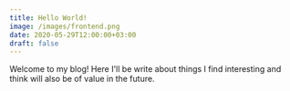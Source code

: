 ```yaml
---
title: Hello World!
image: /images/frontend.png
date: 2020-05-29T12:00:00+03:00
draft: false
---
```


Welcome to my blog! Here I'll be write about things I find interesting and think will also be of value in the future.